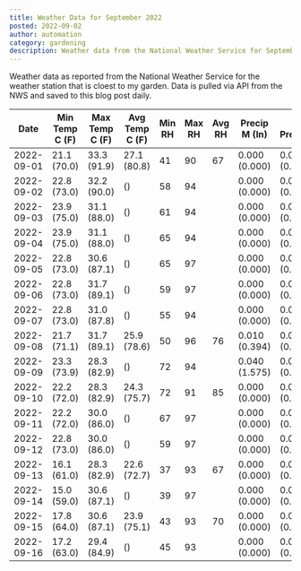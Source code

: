 ```yaml
---
title: Weather Data for September 2022
posted: 2022-09-02
author: automation
category: gardening
description: Weather data from the National Weather Service for September 2022
---
```


Weather data as reported from the National Weather Service for the weather station 
that is cloest to my garden. Data is pulled via API from the NWS and saved to this 
blog post daily.

|Date|Min Temp C (F)|Max Temp C (F)|Avg Temp C (F)|Min RH|Max RH|Avg RH|Precip M (In)|Avg Precip/Hr|
|---|---|---|---|---|---|---|---|---|
|2022-09-01|21.1 (70.0)|33.3 (91.9)|27.1 (80.8)|41|90|67|0.000 (0.000)|0.000 (0.000)|
|2022-09-02|22.8 (73.0)|32.2 (90.0)| ()|58|94||0.000 (0.000)|0.000 (0.000)|
|2022-09-03|23.9 (75.0)|31.1 (88.0)| ()|61|94||0.000 (0.000)|0.000 (0.000)|
|2022-09-04|23.9 (75.0)|31.1 (88.0)| ()|65|94||0.000 (0.000)|0.000 (0.000)|
|2022-09-05|22.8 (73.0)|30.6 (87.1)| ()|65|97||0.000 (0.000)|0.000 (0.000)|
|2022-09-06|22.8 (73.0)|31.7 (89.1)| ()|59|97||0.000 (0.000)|0.000 (0.000)|
|2022-09-07|22.8 (73.0)|31.0 (87.8)| ()|55|94||0.000 (0.000)|0.000 (0.000)|
|2022-09-08|21.7 (71.1)|31.7 (89.1)|25.9 (78.6)|50|96|76|0.010 (0.394)|0.015 (0.015)|
|2022-09-09|23.3 (73.9)|28.3 (82.9)| ()|72|94||0.040 (1.575)|0.043 (0.043)|
|2022-09-10|22.2 (72.0)|28.3 (82.9)|24.3 (75.7)|72|91|85|0.000 (0.000)|0.000 (0.000)|
|2022-09-11|22.2 (72.0)|30.0 (86.0)| ()|67|97||0.000 (0.000)|0.000 (0.000)|
|2022-09-12|22.8 (73.0)|30.0 (86.0)| ()|59|97||0.000 (0.000)|0.000 (0.000)|
|2022-09-13|16.1 (61.0)|28.3 (82.9)|22.6 (72.7)|37|93|67|0.000 (0.000)|0.000 (0.000)|
|2022-09-14|15.0 (59.0)|30.6 (87.1)| ()|39|97||0.000 (0.000)|0.000 (0.000)|
|2022-09-15|17.8 (64.0)|30.6 (87.1)|23.9 (75.1)|43|93|70|0.000 (0.000)|0.000 (0.000)|
|2022-09-16|17.2 (63.0)|29.4 (84.9)| ()|45|93||0.000 (0.000)|0.000 (0.000)|
